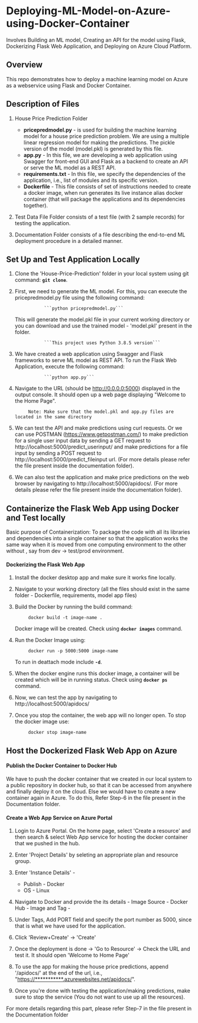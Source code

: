 # Deploying-ML-Model-on-Azure-using-Docker-Container
Involves Building an ML model, Creating an API for the model using Flask, Dockerizing Flask Web Application, and Deploying on Azure Cloud Platform.




## Overview
This repo demonstrates how to deploy a machine learning model on Azure as a webservice using Flask and Docker Container.




## Description of Files
1. House Price Prediction Folder
      - **pricepredmodel.py** - is used for building the machine learning model for a house price prediction problem. We are using a multiple linear regression model for making the predictions. The pickle version of the model (model.pkl) is generated by this file. 
      - **app.py** - In this file, we are developing a web application using Swagger for front-end GUI and Flask as a backend to create an API or serve the ML model as a REST API.
      - **requirements.txt** - In this file, we specify the dependencies of the application, i.e., list of modules and its specific version.
      - **Dockerfile** - This file consists of set of instructions needed to create a docker image, when run generates its live instance alias docker container (that will package the applications and its dependencies together).

2. Test Data File Folder consists of a test file (with 2 sample records) for testing the application.

3. Documentation Folder consists of a file describing the end-to-end ML deployment procedure in a detailed manner.




## Set Up and Test Application Locally
1. Clone the 'House-Price-Prediction' folder in your local system using git command: **``` git clone ```**.

2. First, we need to generate the ML model. For this, you can execute the pricepredmodel.py file using the following command:
            
                  ```python pricepredmodel.py```


   This will generate the model.pkl file in your current working directory or you can download and use the trained model - 'model.pkl' present in the folder.

                  ```This project uses Python 3.8.5 version```
            

3. We have created a web application using Swagger and Flask frameworks to serve ML model as REST API. To run the Flask Web Application, execute the following command:
                  
                  ```python app.py```
                  
 
4. Navigate to the URL (should be http://0.0.0.0:5000) displayed in the output console. It should open up a web page displaying "Welcome to the Home Page". 

            Note: Make sure that the model.pkl and app.py files are located in the same directory

5. We can test the API and make predictions using curl requests. Or we can use POSTMAN (https://www.getpostman.com/) to make prediction for a single user input data by sending a GET request to http://localhost:5000/predict_userinput/ and make predictions for a file input by sending a POST request to http://localhost:5000/predict_fileinput url.
(For  more details please refer the file present inside the documentation folder). 

6. We can also test the application and make price predictions on the web browser by navigating to http://localhost:5000/apidocs/. (For  more details please refer the file present inside the documentation folder).




## Containerize the Flask Web App using Docker and Test locally
Basic purpose of Containerization: To package the code with all its libraries and dependencies into a single container so that the application works the same way when it is moved from one computing environment to the other without , say from dev -> test/prod environment. 

#### Dockerizing the Flask Web App
1. Install the docker desktop app and make sure it works fine locally.

2. Navigate to your working directory (all the files should exist in the same folder - Dockerfile, requirements, model app files)

3. Build the Docker by running the build command: 
            
            docker build -t image-name .
   
   Docker image will be created. Check using **```docker images```** command.

4. Run the Docker Image using: 
            
            docker run -p 5000:5000 image-name
            
   To run in deattach mode include **```-d```**.

5. When the docker engine runs this docker image, a container will be created which will be in running status. Check using **```docker ps```** command.

6. Now, we can test the app by navigating to http://localhost:5000/apidocs/

7. Once you stop the container, the web app will no longer open. To stop the docker image use: 
    
            docker stop image-name





## Host the Dockerized Flask Web App on Azure

#### Publish the Docker Container to Docker Hub
We have to push the docker container that we created in our local system to a public repository in docker hub, so that it can be accessed from anywhere and finally deploy it on the cloud. Else we would have to create a new container again in Azure.
To do this, Refer Step-6 in the file present in the Documentation folder.

#### Create a Web App Service on Azure Portal
1. Login to Azure Portal. On the home page, select 'Create a resource' and then search & select Web App service for hosting the docker container that we pushed in the hub. 

2. Enter 'Project Details' by seleting an appropriate plan and resource group.

3. Enter 'Instance Details' -
      - Publish - Docker
      - OS - Linux

4. Navigate to Docker and provide the its details
        - Image Source - Docker Hub
        - Image and Tag - <Depending on whatever you mentioned in the previous step while pushing the container in docker hub>

5. Under Tags, Add PORT field and specify the port number as 5000, since that is what we have used for the application.

6. Click 'Review+Create'  -> 'Create'

7. Once the deployment is done -> 'Go to Resource' -> Check the URL and test it. It should open 'Welcome to Home Page'

8. To use the app for making the house price predictions, append '/apidocs/' at the end of the url, i.e., "[https://***********.azurewebsites.net/apidocs/](url)".

9. Once you're done with testing the application/making predictions, make sure to stop the service (You do not want to use up all the resources).

For more details regarding this part, please refer Step-7 in the file present in the Documentation folder




